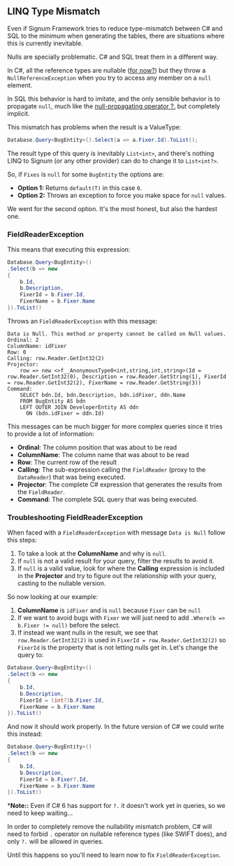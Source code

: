 ﻿## LINQ Type Mismatch

Even if Signum Framework tries to reduce type-mismatch between C# and SQL to the minimum when generating the tables, there are situations where this is currently inevitable. 

Nulls are specially problematic. C# and SQL treat them in a different way. 

In C#, all the reference types are nullable ([for now?](https://roslyn.codeplex.com/discussions/541334)) but they throw a `NullReferenceException` when you try to access any member on a `null` element. 

In SQL this behavior is hard to imitate, and the only sensible behavior is to propagate `null`, much like the [null-propagating operator ?.](https://roslyn.codeplex.com/discussions/540883) but completely implicit.

This mismatch has problems when the result is a ValueType:

```C#
Database.Query<BugEntity>().Select(a => a.Fixer.Id).ToList();
```

The result type of this query is inevitably `List<int>`, and there's nothing LINQ to Signum (or any other provider) can do to change it to `List<int?>`. 

So, if `Fixes` is `null` for some `BugEntity` the options are:

* **Option 1:**  Returns `default(T)` in this case `0`. 
* **Option 2:**  Throws an exception to force you make space for `null` values. 

We went for the second option. It's the most honest, but also the hardest one. 

### FieldReaderException

This means that executing this expression: 

```C#
Database.Query<BugEntity>()
.Select(b => new 
{
    b.Id,
    b.Description,
    FixerId = b.Fixer.Id,
    FixerName = b.Fixer.Name 
}).ToList()
```

Throws an `FieldReaderException` with this message: 

```
Data is Null. This method or property cannot be called on Null values.
Ordinal: 2
ColumnName: idFixer
Row: 0
Calling: row.Reader.GetInt32(2)
Projector:
    row => new <>f__AnonymousType0<int,string,int,string>(Id = row.Reader.GetInt32(0), Description = row.Reader.GetString(1), FixerId = row.Reader.GetInt32(2), FixerName = row.Reader.GetString(3))
Command:
    SELECT bdn.Id, bdn.Description, bdn.idFixer, ddn.Name
    FROM BugEntity AS bdn
    LEFT OUTER JOIN DeveloperEntity AS ddn
      ON (bdn.idFixer = ddn.Id)
```

This messages can be much bigger for more complex queries since it tries to provide a lot of information: 

* **Ordinal**: The column position that was about to be read
* **ColumnName**: The column name that was about to be read
* **Row**: The current row of the result
* **Calling**: The sub-expression calling the `FieldReader` (proxy to the `DataReader`) that was being executed. 
* **Projector**: The complete C# expression that generates the results from the `FieldReader`.
* **Command**: The complete SQL query that was being executed. 


### Troubleshooting FieldReaderException   

When faced with a `FieldReaderException` with message `Data is Null` follow this steps: 

1. To take a look at the **ColumnName**  and why is `null`. 
2. If `null` is not a valid result for your query, filter the results to avoid it.
3. If `null` is a valid value, look for where the **Calling** expression is included in the **Projector** and try to figure out the relationship with your query, casting to the nullable version. 

So now looking at our example: 

1. **ColumnName** is `idFixer` and is `null` because `Fixer` can be `null`
2. If we want to avoid bugs with `Fixer` we will just need to add `.Where(b => b.Fixer != null)` before the select.
3. If instead we want nulls in the result, we see that `row.Reader.GetInt32(2)` is used in `FixerId = row.Reader.GetInt32(2)` so `FixerId` is the property that is not letting nulls get in. Let's change the query to: 

```C#
Database.Query<BugEntity>()
.Select(b => new 
{
    b.Id,
    b.Description,
    FixerId = (int?)b.Fixer.Id,
    FixerName = b.Fixer.Name 
}).ToList()
```

And now it should work properly. In the future version of C# we could write this instead: 

```C#
Database.Query<BugEntity>()
.Select(b => new 
{
    b.Id,
    b.Description,
    FixerId = b.Fixer?.Id,
    FixerName = b.Fixer.Name 
}).ToList()
```

***Note::** Even if C# 6 has support for `?.` it doesn't work yet in queries, so we need to keep waiting... 

In order to completely remove the nullability mismatch problem, C# will need to forbid  `.` operator on nullable reference types (like SWIFT does), and only `?.` will be allowed in queries.

Until this happens so you'll need to learn now to fix `FieldReaderException`.  


